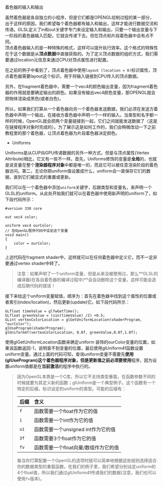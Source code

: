 着色器的输入和输出

虽然着色器是各自独立的小程序，但是它们都是OPENGL绘制过程的某一部分，出于这样的原因，我们希望每个着色器都有输入和输出，这样才能进行数据交流和传递。GLSL定义了in和out关键字专门来设定输入和输出，只要一个输出变量与下一阶段的着色器输入匹配，它就会传递下去。但在顶点和片段着色器中会有点不同。  
顶点着色器输入的是一种特殊的格式，这样可以提升执行效率。这个格式的特殊性在于这个数据是从**顶点数据**中直接获取的。为了定义顶点数据的组织方式，我们需要通过location元信息来通过CPU对顶点属性进行配置。

在之前的例子中看到了，顶点着色器中使用`layout (location = 0)`标识属性，顶点着色器需要layout这个标识，用于将输入链接到CPU传入的顶点数据。

另外，在fragment着色器中，需要一个vec4的颜色输出变量，因为fragment着色器的作用就是要确定输出的颜色。如果没有输出vec4颜色变量，那OPENGL就会把物体渲染成黑色\(或者白色\)。

所以，如果我们打算从一个着色器向另一个着色器发送数据，我们必须在发送方着色器中声明一个输出，在接收方着色器中声明一个一样的输入。当类型和名字都一样的时候，OpenGL就会把两个变量链接到一起，它们之间就能发送数据了（这是在链接程序对象时完成的）。为了展示这是如何工作的，我们会稍微改动一下之前教程里的那个着色器，让顶点着色器为片段着色器决定颜色。

* Uniforms

Uniforms是从CUP向GPU传递数据的另外一种方式，但是与顶点属性\(Vertex Attribute\)相比，它又有一些不一样。首先，Uniforms修饰的变量是**全局**的，也就是说变量在整个**渲染器程序对象**中都是唯一的，而且它可以被任意渲染阶段的着色器访问。第二，无论你把uniform值设置成什么，uniform会一直保存它们的数据，直到它们被显式的重置或更新。

我们可以在一个着色器中添加`uniform`关键字，后跟类型和变量名，来声明一个GLSL的uniform。从此处开始我们就可以在着色器中使用新声明的uniform了，如下段代码所示：

```
#version 330 core

out vec4 color;

uniform vec4 ourColor; 
// 在OpenGL程序代码中设定这个变量
void main()
{
    color = ourColor;
}
```

上述代码在fragment shader中，这样就可以在任何着色器中定义它，而不一定非要通过vertex shader中转了。

> 注意：如果声明了一个uniform变量，但是从来没被使用过，那么**GLSL的编译器\(在各自着色器的编译过程中\)**会自动删除这个变量，这样可能会造成后期代码的错误！

接下来给这个uniform变量赋值，顺序为：首先在着色器中找到这个属性的位置或者索引\(index/location\)，然后更新\(update\)它。如下段代码所示：

```
GLfloat timeValue = glfwGetTime();
GLfloat greenValue = (sin(timeValue) /2) +0.5;
GLint vertexColorLocation = glGetUniformLocation(shaderProgram, "ourColor");
glUseProgram(shaderProgram);
glUniform4f(vertexColorLocation, 0.0f, greenValue,0.0f,1.0f);
```

使用glGetUniformLocation函数来确定uniform 装饰的ourColor变量的位置，如果该函数返回-1，说明查不到变量的位置，最后使用glUniform4f函数设置uniform变量。通过上面的代码可知，查询uniform变量不需要先**使用\(glUseProgram\)**这个着色器程序对象，但是更新值之前必须要**使用**程序，因为设置uniform值都是在**当前激活**的程序中执行的。

> 因为OpenGL本质是一个C库，所以它不支持类型重载，在函数参数不同的时候就要为其定义新的函数；glUniform是一个典型例子。这个函数有一个特定的后缀，标识设定的uniform的类型。可能的后缀有：
>
> | 后缀 | 含义 |
> | :--- | :--- |
> | `f` | 函数需要一个float作为它的值 |
> | `i` | 函数需要一个int作为它的值 |
> | `ui` | 函数需要一个unsigned int作为它的值 |
> | `3f` | 函数需要3个float作为它的值 |
> | `fv` | 函数需要一个float向量/数组作为它的值 |
>
> 每当你打算配置一个OpenGL的选项时就可以简单地根据这些规则选择适合你的数据类型的重载函数。在我们的例子里，我们希望分别设定uniform的4个float值，所以我们通过glUniform4f传递我们的数据\(注意，我们也可以使用`fv`版本\)。



